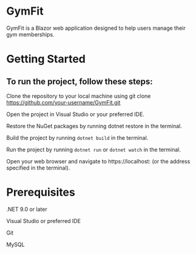 # GymFit
GymFit is a Blazor web application designed to help users manage their gym memberships.

# Getting Started
## To run the project, follow these steps:
Clone the repository to your local machine using git clone https://github.com/your-username/GymFit.git

Open the project in Visual Studio or your preferred IDE.

Restore the NuGet packages by running dotnet restore in the terminal.

Build the project by running ```dotnet build``` in the terminal.

Run the project by running ```dotnet run``` or ```dotnet watch``` in the terminal.

Open your web browser and navigate to https://localhost:<port> (or the address specified in the terminal).

# Prerequisites
.NET 9.0 or later


Visual Studio or preferred IDE

Git

MySQL